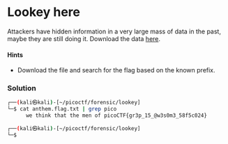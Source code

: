 # Lookey here
Attackers have hidden information in a very large mass of data in the past, maybe they are still doing it. Download the data [here](https://artifacts.picoctf.net/c/295/anthem.flag.txt).

#### Hints
- Download the file and search for the flag based on the known prefix.

### Solution
```bash
┌──(kali㉿kali)-[~/picoctf/forensic/lookey]
└─$ cat anthem.flag.txt | grep pico
      we think that the men of picoCTF{gr3p_15_@w3s0m3_58f5c024}
                                                                                                                                           
┌──(kali㉿kali)-[~/picoctf/forensic/lookey]
└─$ 
```

